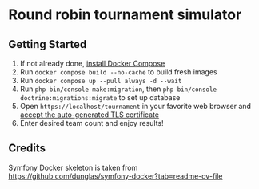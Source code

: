 # Round robin tournament simulator


## Getting Started

1. If not already done, [install Docker Compose](https://docs.docker.com/compose/install/)
2. Run `docker compose build --no-cache` to build fresh images
3. Run `docker compose up --pull always -d --wait`
4. Run `php bin/console make:migration`, then `php bin/console doctrine:migrations:migrate` to set up database
5. Open `https://localhost/tournament` in your favorite web browser and [accept the auto-generated TLS certificate](https://stackoverflow.com/a/15076602/1352334)
6. Enter desired team count and enjoy results!



## Credits

Symfony Docker skeleton is taken from https://github.com/dunglas/symfony-docker?tab=readme-ov-file
